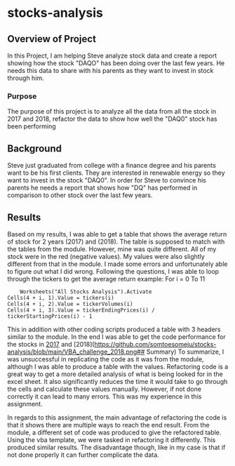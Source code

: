 # stocks-analysis


## Overview of Project 
In this Project, I am helping Steve analyze stock data and create a report showing how the stock "DAQO" has been doing over the last few years. He needs this data to share with his parents as they want to invest in stock through him.

### Purpose
The purpose of this project is to analyze all the data from all the stock in 2017 and 2018, refactor the data to show how well the "DAQ0" stock has been performing

## Background
Steve just graduated from college with a finance degree and his parents want to be his first clients. They are interested in renewable energy so they want to invest in the stock "DAQ0". In order for Steve to convince his parents he needs a report that shows how "DQ" has performed in comparison to other stock over the last few years.


## Results
Based on my results, I was able to get a table that shows the average return of  stock for 2 years (2017) and (2018). The table is supposed to match with the tables from the module. However, mine was quite different. All of my stock were in the red (negative values). My values were also slightly different from that in the module. I made some errors and unfortunately able to figure out what I did wrong. Following the questions, I was able to loop through the tickers to get the average return
example: For i = 0 To 11
        
        Worksheets("All Stocks Analysis").Activate
	Cells(4 + i, 1).Value = tickers(i)
	Cells(4 + i, 2).Value = tickerVolumes(i)
	Cells(4 + i, 3).Value = tickerEndingPrices(i) / tickerStartingPrices(i) - 1
        
This in addition with other coding scripts produced a table with 3 headers similar to the module. In the end I was able to get the code performance for the stocks in [2017](https://github.com/somtoesomeju/stocks-analysis/blob/main/VBA_challenge_2017.png) and [2018](https://github.com/somtoesomeju/stocks-analysis/blob/main/VBA_challenge_2018.png## Summary)
To summarize, I was unsuccessful in replicating the code as it was from the module, although I was able to produce a table with the values. Refactoring code is a great way to get a more detailed analysis of what is being looked for in the excel sheet. It also significantly reduces the time it would take to go through the cells and calculate these values manually. However, if not done correctly it can lead to many errors. This was my experience in this assignment.

In regards to this assignment, the main advantage of refactoring the code is that it shows there are multiple ways to reach the end result. From the module, a different set of code was produced to give the refactored table. Using the vba template, we were tasked in refactoring it differently. This produced similar results. The disadvantage though, like in my case is that if not done properly it can further complicate the data.

